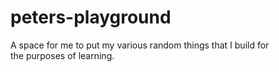 # peters-playground

A space for me to put my various random things that I build for  
the purposes of learning.

